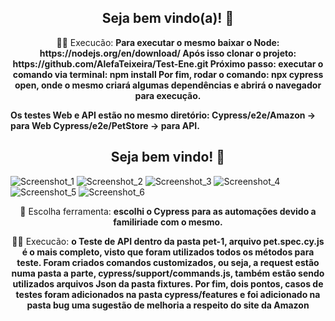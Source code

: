 <span align="center">

##  Seja bem vindo(a)! 👋 

</span>

<p align="center">
  👩‍💻  Execucão: <strong>Para executar o mesmo baixar o Node: https://nodejs.org/en/download/
Após isso clonar o projeto: https://github.com/AlefaTeixeira/Test-Ene.git
Próximo passo: executar o comando via terminal: npm install
Por fim, rodar o comando: npx cypress open, onde o mesmo criará algumas dependências e abrirá o navegador para execução.

Os testes Web e API estão no mesmo diretório: Cypress/e2e/Amazon -> para Web
                                              Cypress/e2e/PetStore -> para API.</strong>
</p>

<span align="center">

##  Seja bem vindo! 👋 

</span>

![Screenshot_1](https://user-images.githubusercontent.com/47541718/219797913-2bcd7350-fe4d-42f4-a55d-169fcd809c9a.png)
![Screenshot_2](https://user-images.githubusercontent.com/47541718/219798055-46e09a45-20cc-49c7-9e81-faeb60be4560.png)
![Screenshot_3](https://user-images.githubusercontent.com/47541718/219798253-ca0a7048-613c-42ff-9914-4d8c93802a9c.png)
![Screenshot_4](https://user-images.githubusercontent.com/47541718/219798296-f4e197e6-6e0a-42a3-bb00-ffd84464db7a.png)
![Screenshot_5](https://user-images.githubusercontent.com/47541718/219798331-221416b8-7e17-4f38-bee9-f63cac58c9f9.png)
![Screenshot_6](https://user-images.githubusercontent.com/47541718/219798390-382d8069-041d-4e21-afb4-fe5195dba971.png)


<p align="center">
  💼 Escolha ferramenta: <strong>escolhi o Cypress para as automações devido a familiriade com o mesmo.</strong>
</p>

<p align="center">
  👩‍💻  Execucão: <strong>o Teste de API dentro da pasta pet-1, arquivo pet.spec.cy.js é o mais completo, visto que foram utilizados todos os métodos para teste. Foram criados comandos customizados, ou seja, a request estão numa pasta a parte, cypress/support/commands.js, também estão sendo utilizados arquivos Json da pasta fixtures. Por fim, dois pontos, casos de testes foram adicionados na pasta cypress/features e foi adicionado na pasta bug uma sugestão de melhoria a respeito do site da Amazon </strong>
</p>
